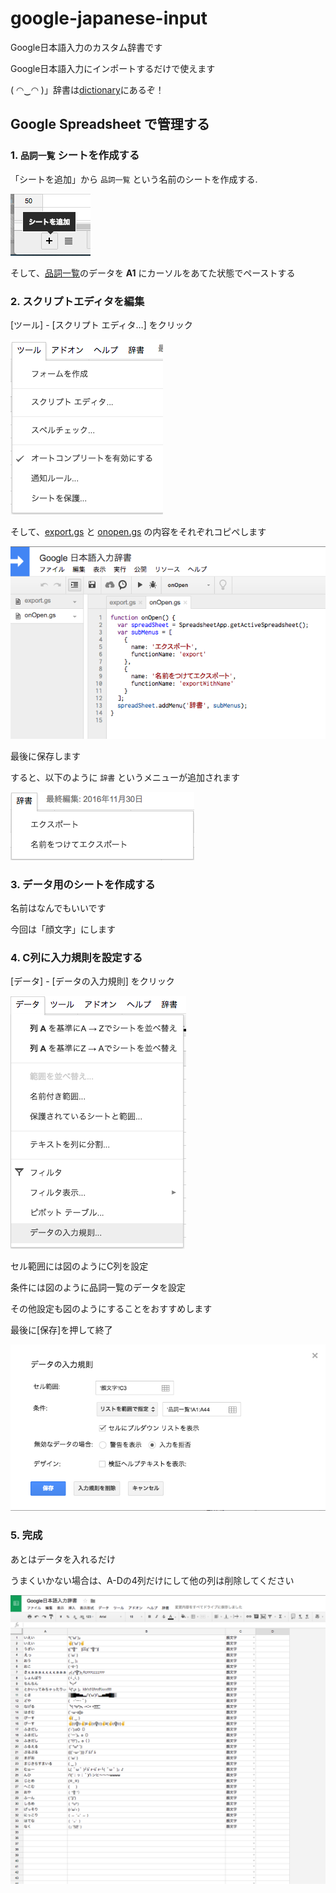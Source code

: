 # google-japanese-input

Google日本語入力のカスタム辞書です

Google日本語入力にインポートするだけで使えます

( ◠‿◠ )」辞書は[dictionary](./dictionary)にあるぞ！

## Google Spreadsheet で管理する

### 1. `品詞一覧` シートを作成する

「シートを追加」から `品詞一覧` という名前のシートを作成する.

![](./resources/004_add_sheet.png)

そして、[品詞一覧](./品詞一覧.txt)のデータを **A1** にカーソルをあてた状態でペーストする

### 2. スクリプトエディタを編集

[ツール] - [スクリプト エディタ…] をクリック

![](./resources/002_show_scripteditor.png)

そして、[export.gs](./export.gs) と [onopen.gs](./onopen.gs) の内容をそれぞれコピペします

![](./resources/001_script.png)

最後に保存します

すると、以下のように `辞書` というメニューが追加されます

![](./resources/003_export.png)

### 3. データ用のシートを作成する

名前はなんでもいいです

今回は「顔文字」にします

### 4. C列に入力規則を設定する

[データ] - [データの入力規則] をクリック

![](./resources/005_show_input_rule.png)

セル範囲には図のようにC列を設定

条件には図のように品詞一覧のデータを設定

その他設定も図のようにすることをおすすめします

最後に[保存]を押して終了

![](./resources/006_input_rule.png)

### 5. 完成

あとはデータを入れるだけ

うまくいかない場合は、A-Dの4列だけにして他の列は削除してください

![](./resources/007_result.png)

